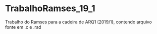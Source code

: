 # TrabalhoRamses_19_1
Trabalho do Ramses para a cadeira de ARQ1 (2019/1), contendo arquivo fonte em .c e .rad
